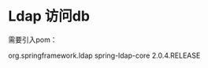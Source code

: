 Ldap 访问db
====

需要引入pom：

<dependency>
    <groupId>org.springframework.ldap</groupId>
    <artifactId>spring-ldap-core</artifactId>
    <version>2.0.4.RELEASE</version>
</dependency>
